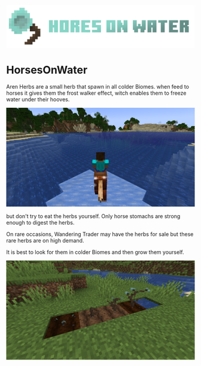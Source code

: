 ![Header](/src/main/resources/Header.png)

# HorsesOnWater

Aren Herbs are a small herb that spawn in all colder Biomes.
when feed to horses it gives them the frost walker effect, witch enables them to freeze water under their hooves.

![horse riding on Water 1](/src/main/resources/ridingOnWater1.png "Frost Walker 1")

but don't try to eat the herbs yourself. Only horse stomachs are strong enough to digest the herbs.

On rare occasions, Wandering Trader may have the herbs for sale but these rare herbs are on high demand.

It is best to look for them in colder Biomes and then grow them yourself.

![grow states of aren herbs](/src/main/resources/growth.png "Grow States")
